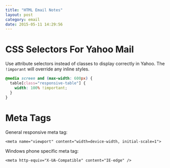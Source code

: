 ```yaml
---
title: "HTML Email Notes"
layout: post
category: email
date: 2015-05-11 14:29:56
---
```


CSS Selectors For Yahoo Mail
============================

Use attribute selectors instead of classes to display correctly in Yahoo. The
`!imporant` will override any inline styles.

```css
@media screen and (max-width: 600px) {
  table[class="responsive-table"] {
    width: 100% !important;
  }
}
```


Meta Tags
=========

General responsive meta tag:

```
<meta name="viewport" content="width=device-width, initial-scale=1">
```

Windows phone specific meta tag:

```
<meta http-equiv="X-UA-Compatible" content="IE-edge" />
```

